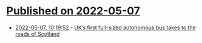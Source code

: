 # [Published on 2022-05-07](index.md)

* [2022-05-07, 10:19:52](https://news.ycombinator.com/item?id=31293416) - [UK’s first full-sized autonomous bus takes to the roads of Scotland](https://www.fusionproc.com/uks-first-full-sized-autonomous-bus-takes-to-the-roads-of-scotland-for-the-first-time/)
